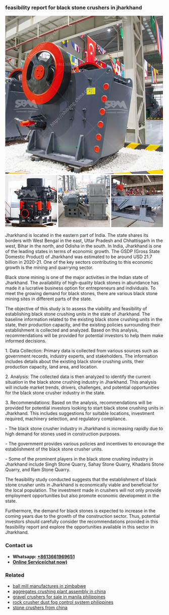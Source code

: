 <h3>feasibility report for black stone crushers in jharkhand</h3><img src='1708309479.jpg' alt=''><p>Jharkhand is located in the eastern part of India. The state shares its borders with West Bengal in the east, Uttar Pradesh and Chhattisgarh in the west, Bihar in the north, and Odisha in the south. In India, Jharkhand is one of the leading states in terms of economic growth. The GSDP (Gross State Domestic Product) of Jharkhand was estimated to be around USD 21.7 billion in 2020-21. One of the key sectors contributing to this economic growth is the mining and quarrying sector.</p><p>Black stone mining is one of the major activities in the Indian state of Jharkhand. The availability of high-quality black stones in abundance has made it a lucrative business option for entrepreneurs and individuals. To meet the growing demand for black stones, there are various black stone mining sites in different parts of the state.</p><p>The objective of this study is to assess the viability and feasibility of establishing black stone crushing units in the state of Jharkhand. The baseline information related to the existing black stone crushing units in the state, their production capacity, and the existing policies surrounding their establishment is collected and analyzed. Based on this analysis, recommendations will be provided for potential investors to help them make informed decisions.</p><p>1. Data Collection: Primary data is collected from various sources such as government records, industry experts, and stakeholders. The information includes details about the existing black stone crushing units, their production capacity, land area, and location.</p><p>2. Analysis: The collected data is then analyzed to identify the current situation in the black stone crushing industry in Jharkhand. This analysis will include market trends, drivers, challenges, and potential opportunities for the black stone crusher industry in the state.</p><p>3. Recommendations: Based on the analysis, recommendations will be provided for potential investors looking to start black stone crushing units in Jharkhand. This includes suggestions for suitable locations, investment required, machinery selection, and regulatory compliance.</p><p>- The black stone crusher industry in Jharkhand is increasing rapidly due to high demand for stones used in construction purposes.</p><p>- The government provides various policies and incentives to encourage the establishment of the black stone crusher units.</p><p>- Some of the prominent players in the black stone crushing industry in Jharkhand include Singh Stone Quarry, Sahay Stone Quarry, Khadans Stone Quarry, and Ram Stone Quarry.</p><p>The feasibility study conducted suggests that the establishment of black stone crusher units in Jharkhand is economically viable and beneficial for the local population. The investment made in crushers will not only provide employment opportunities but also promote economic development in the state.</p><p>Furthermore, the demand for black stones is expected to increase in the coming years due to the growth of the construction sector. Thus, potential investors should carefully consider the recommendations provided in this feasibility report and explore the opportunities available in this sector in Jharkhand.</p><h3>Contact us</h3><ul><li><strong>Whatsapp:&nbsp;<a href="https://wa.me/8613661969651">+8613661969651</a></strong></li><li><a href="https://swt.shibang-china.com/?git&amp;zhl&amp;feasibility report for black stone crushers in jharkhand"><strong>Online Service(chat now)</strong></a></li></ul><h3>Related</h3><ul><li><a href='ball mill manufactures in zimbabwe.md'>ball mill manufactures in zimbabwe</a></li><li><a href='aggregates crushing plant assembly in china.md'>aggregates crushing plant assembly in china</a></li><li><a href='gravel crushers for sale in manila philippines.md'>gravel crushers for sale in manila philippines</a></li><li><a href='rock crusher dust fog control system philippines.md'>rock crusher dust fog control system philippines</a></li><li><a href='stone crushers from china.md'>stone crushers from china</a></li></ul>